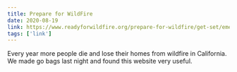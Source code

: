 ```yaml
---
title: Prepare for WildFire
date: 2020-08-19
link: https://www.readyforwildfire.org/prepare-for-wildfire/get-set/emergency-supply-kit/
tags: ['link']
---
```


Every year more people die and lose their homes from wildfire in California. We made go bags last night and found
this website very useful.
